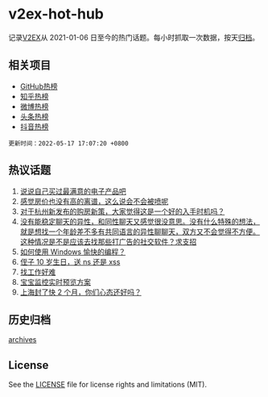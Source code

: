 # v2ex-hot-hub

 记录[V2EX](https://www.v2ex.com/)从 2021-01-06 日至今的热门话题。每小时抓取一次数据，按天[归档](archives)。
 
 ## 相关项目

- [GitHub热榜](https://github.com/snaildev/github-hot-hub)
- [知乎热榜](https://github.com/snaildev/zhihu-hot-hub)
- [微博热榜](https://github.com/snaildev/weibo-hot-hub)
- [头条热榜](https://github.com/snaildev/toutiao-hot-hub)
- [抖音热榜](https://github.com/snaildev/douyin-hot-hub)


 `更新时间：2022-05-17 17:07:20 +0800`

## 热议话题

1. [说说自己买过最满意的电子产品吧](https://www.v2ex.com/t/853340)
1. [感觉房价也没有高的离谱，这么说会不会被喷呢](https://www.v2ex.com/t/853391)
1. [对于杭州新发布的购房新策，大家觉得这是一个好的入手时机吗？](https://www.v2ex.com/t/853360)
1. [没有能稳定聊天的异性，和同性聊天又感觉很没意思。没有什么特殊的想法，就是想找一个年龄差不多有共同语言的异性聊聊天，双方又不会觉得不方便。这种情况是不是应该去找那些打广告的社交软件？求支招](https://www.v2ex.com/t/853327)
1. [如何使用 Windows 愉快的编程？](https://www.v2ex.com/t/853292)
1. [侄子 10 岁生日，送 ns 还是 xss](https://www.v2ex.com/t/853342)
1. [找工作好难](https://www.v2ex.com/t/853368)
1. [宝宝监控实时预览方案](https://www.v2ex.com/t/853234)
1. [上海封了快 2 个月，你们心态还好吗？](https://www.v2ex.com/t/853436)

## 历史归档

[archives](archives)

## License

See the [LICENSE](LICENSE) file for license rights and limitations (MIT).
